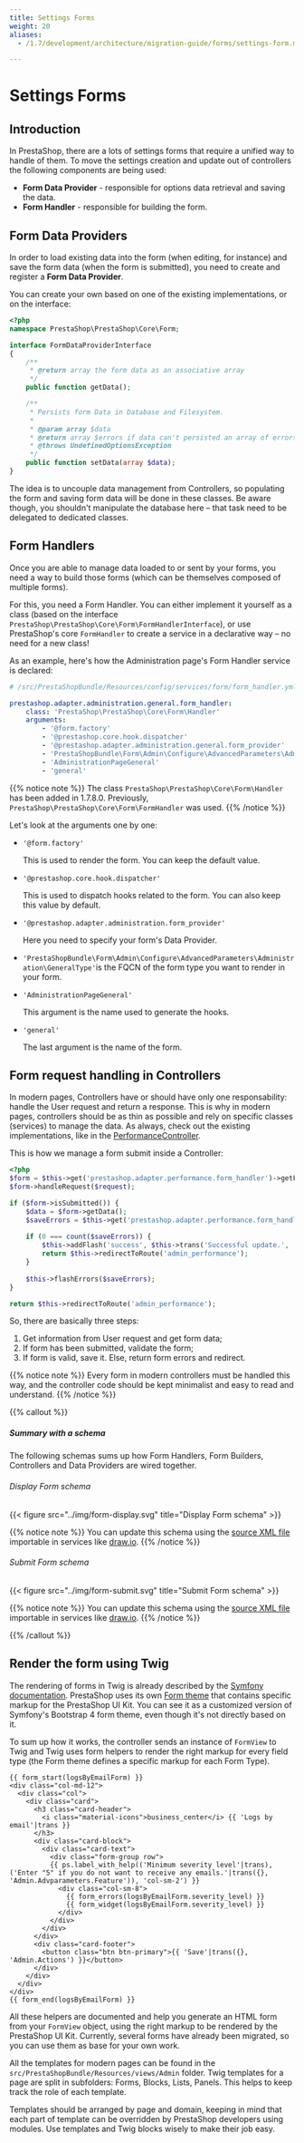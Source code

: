 ```yaml
---
title: Settings Forms
weight: 20
aliases:
  - /1.7/development/architecture/migration-guide/forms/settings-form.md

---
```


# Settings Forms

## Introduction

In PrestaShop, there are a lots of settings forms that require a unified way to handle of them. To move the settings creation and update out of controllers the following components are being used:

* **Form Data Provider** - responsible for options data retrieval and saving the data.
* **Form Handler** - responsible for building the form.

## Form Data Providers

In order to load existing data into the form (when editing, for instance) and save the form data (when the form is submitted), you need to create and register a **Form Data Provider**.

You can create your own based on one of the existing implementations, or on the interface:

```php
<?php
namespace PrestaShop\PrestaShop\Core\Form;

interface FormDataProviderInterface
{
    /**
     * @return array the form data as an associative array
     */
    public function getData();

    /**
     * Persists form Data in Database and Filesystem.
     *
     * @param array $data
     * @return array $errors if data can't persisted an array of errors messages
     * @throws UndefinedOptionsException
     */
    public function setData(array $data);
}
```

The idea is to uncouple data management from Controllers, so populating the form and saving form data will be done in these classes. Be aware though, you shouldn't manipulate the database here – that task need to be delegated to dedicated classes.

## Form Handlers

Once you are able to manage data loaded to or sent by your forms, you need a way to build those forms (which can be themselves composed of multiple forms).
 
For this, you need a Form Handler. You can either implement it yourself as a class (based on the interface `PrestaShop\PrestaShop\Core\Form\FormHandlerInterface`), or use PrestaShop's core `FormHandler` to create a service in a declarative way – no need for a new class!

As an example, here's how the Administration page's Form Handler service is declared:

```yaml
# /src/PrestaShopBundle/Resources/config/services/form/form_handler.yml

prestashop.adapter.administration.general.form_handler:
    class: 'PrestaShop\PrestaShop\Core\Form\Handler'
    arguments:
        - '@form.factory'
        - '@prestashop.core.hook.dispatcher'
        - '@prestashop.adapter.administration.general.form_provider'
        - 'PrestaShopBundle\Form\Admin\Configure\AdvancedParameters\Administration\GeneralType'
        - 'AdministrationPageGeneral'
        - 'general'
```

{{% notice note %}}
The class `PrestaShop\PrestaShop\Core\Form\Handler` has been added in 1.7.8.0. Previously, `PrestaShop\PrestaShop\Core\Form\FormHandler` was used.
{{% /notice %}}

Let's look at the arguments one by one:

- `'@form.factory'`
    
    This is used to render the form. You can keep the default value.
    
- `'@prestashop.core.hook.dispatcher'`

    This is used to dispatch hooks related to the form. You can also keep this value by default.
     
- `'@prestashop.adapter.administration.form_provider'`
 
    Here you need to specify your form's Data Provider.
 
- `'PrestaShopBundle\Form\Admin\Configure\AdvancedParameters\Administration\GeneralType'`is the FQCN of the form type you want to render in your form.

- `'AdministrationPageGeneral'`

    This argument is the name used to generate the hooks.

- `'general'`

    The last argument is the name of the form.


## Form request handling in Controllers

In modern pages, Controllers have or should have only one responsability: handle the User request and return a response. This is why in modern pages, controllers should be as thin as possible and rely on specific classes (services) to manage the data. As always, check out the existing implementations, like in the [PerformanceController](https://github.com/PrestaShop/PrestaShop/blob/develop/src/PrestaShopBundle/Controller/Admin/Configure/AdvancedParameters/PerformanceController.php).

This is how we manage a form submit inside a Controller:

```php
<?php
$form = $this->get('prestashop.adapter.performance.form_handler')->getForm();
$form->handleRequest($request);

if ($form->isSubmitted()) {
    $data = $form->getData();
    $saveErrors = $this->get('prestashop.adapter.performance.form_handler')->save($data);
    
    if (0 === count($saveErrors)) {
        $this->addFlash('success', $this->trans('Successful update.', 'Admin.Notifications.Success'));
        return $this->redirectToRoute('admin_performance');
    }
    
    $this->flashErrors($saveErrors);
}

return $this->redirectToRoute('admin_performance');
```

So, there are basically three steps:

1. Get information from User request and get form data;
2. If form has been submitted, validate the form;
3. If form is valid, save it. Else, return form errors and redirect.

{{% notice note %}}
Every form in modern controllers must be handled this way, and the controller code should be kept minimalist and easy to read and understand.
{{% /notice %}}

{{% callout %}}
##### Summary with a schema

The following schemas sums up how Form Handlers, Form Builders, Controllers and Data Providers are wired together.

###### Display Form schema

{{< figure src="../img/form-display.svg" title="Display Form schema" >}}

{{% notice note %}}
You can update this schema using the [source XML file](/1.7/schemas/form-display.xml) importable in services like [draw.io](https://draw.io).
{{% /notice %}}

###### Submit Form schema

{{< figure src="../img/form-submit.svg" title="Submit Form schema" >}}

{{% notice note %}}
You can update this schema using the [source XML file](/1.7/schemas/form-submit.xml) importable in services like [draw.io](https://draw.io).
{{% /notice %}}

{{% /callout %}}

## Render the form using Twig

The rendering of forms in Twig is already described by the [Symfony documentation](https://symfony.com/doc/3.4/form/rendering.html). PrestaShop uses its own [Form theme](https://github.com/PrestaShop/PrestaShop/blob/develop/src/PrestaShopBundle/Resources/views/Admin/TwigTemplateForm/prestashop_ui_kit.html.twig) that contains specific markup for the PrestaShop UI Kit. You can see it as a customized version of Symfony's Bootstrap 4 form theme, even though it's not directly based on it.

To sum up how it works, the controller sends an instance of `FormView` to Twig and Twig uses form helpers to render the right markup for every field type (the Form theme defines a specific markup for each Form Type).

```twig
{{ form_start(logsByEmailForm) }}
<div class="col-md-12">
  <div class="col">
    <div class="card">
      <h3 class="card-header">
        <i class="material-icons">business_center</i> {{ 'Logs by email'|trans }}
      </h3>
      <div class="card-block">
        <div class="card-text">
          <div class="form-group row">
          {{ ps.label_with_help(('Minimum severity level'|trans), ('Enter "5" if you do not want to receive any emails.'|trans({}, 'Admin.Advparameters.Feature')), 'col-sm-2') }}
            <div class="col-sm-8">
              {{ form_errors(logsByEmailForm.severity_level) }}
              {{ form_widget(logsByEmailForm.severity_level) }}
            </div>
          </div>
        </div>
      </div>
      <div class="card-footer">
        <button class="btn btn-primary">{{ 'Save'|trans({}, 'Admin.Actions') }}</button>
      </div>
    </div>
  </div>
</div>
{{ form_end(logsByEmailForm) }}
```
All these helpers are documented and help you generate an HTML form from your `FormView` object, using the right markup to be rendered by the PrestaShop UI Kit. Currently, several forms have already been migrated, so you can use them as base for your own work.

All the templates for modern pages can be found in the `src/PrestaShopBundle/Resources/views/Admin` folder. Twig templates for a page are split in subfolders: Forms, Blocks, Lists, Panels. This helps to keep track the role of each template.

Templates should be arranged by page and domain, keeping in mind that each part of template can be overridden by PrestaShop developers using modules. Use templates and Twig blocks wisely to make their job easy.
